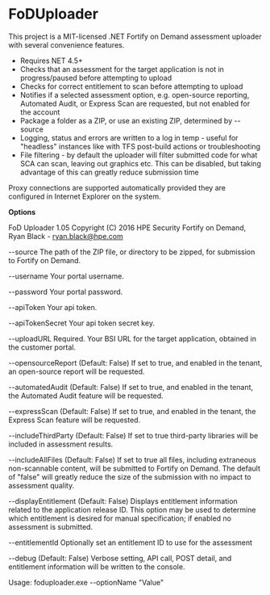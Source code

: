 # FoDUploader
This project is a MIT-licensed .NET Fortify on Demand assessment uploader with several convenience features.

* Requires NET 4.5+
* Checks that an assessment for the target application is not in progress/paused before attempting to upload 
* Checks for correct entitlement to scan before attempting to upload
* Notifies if a selected assessment option, e.g. open-source reporting, Automated Audit, or Express Scan are requested, but not enabled for the account
* Package a folder as a ZIP, or use an existing ZIP, determined by --source
* Logging, status and errors are written to a log in temp - useful for "headless" instances like with TFS post-build actions or troubleshooting
* File filtering - by default the uploader will filter submitted code for what SCA can scan, leaving out graphics etc. This can be disabled, but taking advantage of this can greatly reduce submission time 

Proxy connections are supported automatically provided they are configured in Internet Explorer	on the system.

**Options**

FoD Uploader 1.05
Copyright (C) 2016 HPE Security Fortify on Demand, Ryan Black - ryan.black@hpe.com

  --source                The path of the ZIP file, or directory to be 
                          zipped, for submission to Fortify on Demand.

  --username              Your portal username.

  --password              Your portal password.

  --apiToken              Your api token.

  --apiTokenSecret        Your api token secret key.

  --uploadURL             Required. Your BSI URL for the target application, 
                          obtained in the customer portal.

  --opensourceReport      (Default: False) If set to true, and enabled in the 
                          tenant, an open-source report will be requested.

  --automatedAudit        (Default: False) If set to true, and enabled in the 
                          tenant, the Automated Audit feature will be requested.

  --expressScan           (Default: False) If set to true, and enabled in the 
                          tenant, the Express Scan feature will be requested.

  --includeThirdParty     (Default: False) If set to true third-party libraries
                          will be included in assessment results.

  --includeAllFiles       (Default: False) If set to true all files, including 
                          extraneous non-scannable content, will be submitted 
                          to Fortify on Demand. The default of "false" will 
                          greatly reduce the size of the submission with no 
                          impact to assessment quality.

  --displayEntitlement    (Default: False) Displays entitlement information 
                          related to the application release ID. This option 
                          may be used to determine which entitlement is desired
                          for manual specification; if enabled no assessment is
                          submitted.

  --entitlementId         Optionally set an entitlement ID to use for the 
                          assessment

  --debug                 (Default: False) Verbose setting, API call, POST 
                          detail, and entitlement information will be written 
                          to the console.


Usage: foduploader.exe --optionName "Value"


